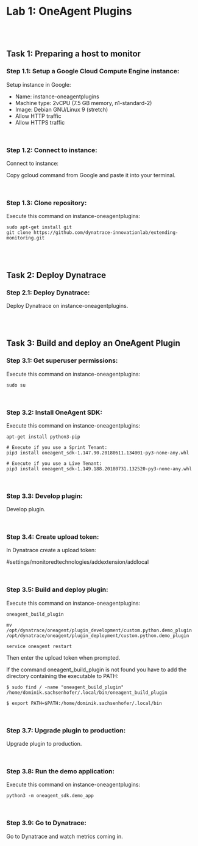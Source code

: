 # Lab 1: OneAgent Plugins

<br>
<br>

## Task 1: Preparing a host to monitor

### Step 1.1: Setup a Google Cloud Compute Engine instance:

Setup instance in Google:

- Name: instance-oneagentplugins
- Machine type: 2vCPU (7.5 GB memory, n1-standard-2)
- Image: Debian GNU/Linux 9 (stretch)
- Allow HTTP traffic
- Allow HTTPS traffic

<br>

### Step 1.2: Connect to instance:

Connect to instance:

Copy gcloud command from Google and paste it into your terminal.

<br>

### Step 1.3: Clone repository:

Execute this command on instance-oneagentplugins:

```
sudo apt-get install git
git clone https://github.com/dynatrace-innovationlab/extending-monitoring.git
```

<br>
<br>

## Task 2: Deploy Dynatrace

### Step 2.1: Deploy Dynatrace:

Deploy Dynatrace on instance-oneagentplugins.

<br>
<br>

## Task 3: Build and deploy an OneAgent Plugin

### Step 3.1: Get superuser permissions:

Execute this command on instance-oneagentplugins:

```
sudo su
```

<br>

### Step 3.2: Install OneAgent SDK:

Execute this command on instance-oneagentplugins:

```
apt-get install python3-pip

# Execute if you use a Sprint Tenant:
pip3 install oneagent_sdk-1.147.90.20180611.134001-py3-none-any.whl 

# Execute if you use a Live Tenant:
pip3 install oneagent_sdk-1.149.188.20180731.132520-py3-none-any.whl
```

<br>

### Step 3.3: Develop plugin:

Develop plugin.

<br>

### Step 3.4: Create upload token:

In Dynatrace create a upload token:

#settings/monitoredtechnologies/addextension/addlocal

<br>

### Step 3.5: Build and deploy plugin:

Execute this command on instance-oneagentplugins:

```
oneagent_build_plugin

mv /opt/dynatrace/oneagent/plugin_development/custom.python.demo_plugin /opt/dynatrace/oneagent/plugin_deployment/custom.python.demo_plugin

service oneagent restart 
```

Then enter the upload token when prompted.

If the command oneagent_build_plugin is not found you have to add the directory containing the executable to PATH:

```
$ sudo find / -name "oneagent_build_plugin"
/home/dominik.sachsenhofer/.local/bin/oneagent_build_plugin

$ export PATH=$PATH:/home/dominik.sachsenhofer/.local/bin
```

<br>

### Step 3.7: Upgrade plugin to production:

Upgrade plugin to production.

<br>

### Step 3.8: Run the demo application:

Execute this command on instance-oneagentplugins:

```
python3 -m oneagent_sdk.demo_app
```

<br>

### Step 3.9: Go to Dynatrace:

Go to Dynatrace and watch metrics coming in.

